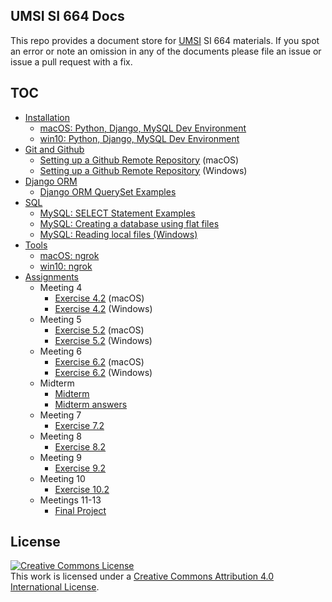## UMSI SI 664 Docs
This repo provides a document store for [UMSI](https://www.si.umich.edu/) SI 664 materials.  If you spot an error or note an omission in any of the documents please file an issue or issue a pull request with a fix.

## TOC
* [Installation](install)
    - [macOS: Python, Django, MySQL Dev Environment](install/mac-brew_python_django_mysql-install.md)
    - [win10: Python, Django, MySQL Dev Environment](install/win-choco_python_django_mysql-install.md)
* [Git and Github](github)
    - [Setting up a Github Remote Repository](github/github-mac.md) (macOS)
    - [Setting up a Github Remote Repository](github/github-win.md) (Windows)
* [Django ORM](orm)
    - [Django ORM QuerySet Examples](orm/django_orm.md)
* [SQL](sql)
    - [MySQL: SELECT Statement Examples](sql/mysql_select_examples.md)
    - [MySQL: Creating a database using flat files](sql/mysql_create_database.md)
    - [MySQL: Reading local files (Windows)](sql/mysql-load_local_file_setup-win.md)
* [Tools](tools)
    - [macOS: ngrok](tools/mac-ngrok.md)
    - [win10: ngrok](tools/win-ngrok.md)
* [Assignments](exercises)
  * Meeting 4
    - [Exercise 4.2](exercises/assignment_v4p2_mac.md) (macOS)
    - [Exercise 4.2](exercises/assignment_v4p2_win.md) (Windows)
  * Meeting 5
    - [Exercise 5.2](exercises/assignment_v5p2_mac.md) (macOS)
    - [Exercise 5.2](exercises/assignment_v5p2_win.md) (Windows)
  * Meeting 6
    - [Exercise 6.2](exercises/assignment_v6p2_mac.md) (macOS)
    - [Exercise 6.2](exercises/assignment_v6p2_win.md) (Windows)
  * Midterm
    - [Midterm](exams/si664_midterm-20181023.md)
    - [Midterm answers](exams/si664_midterm_answers-20181023.md)   
  * Meeting 7
    - [Exercise 7.2](exercises/assignment_v7p2.md)
  * Meeting 8
    - [Exercise 8.2](exercises/assignment_v8p2.md)
  * Meeting 9
    - [Exercise 9.2](exercises/assignment_v9p2.md)  
  * Meeting 10
    - [Exercise 10.2](exercises/assignment_v10p2.md)
  * Meetings 11-13
      - [Final Project](exercises/final_project.md)   

## License
<a rel="license" href="http://creativecommons.org/licenses/by/4.0/"><img alt="Creative Commons License" style="border-width:0" src="https://i.creativecommons.org/l/by/4.0/88x31.png" /></a><br />This work is licensed under a <a rel="license" href="http://creativecommons.org/licenses/by/4.0/">Creative Commons Attribution 4.0 International License</a>.

